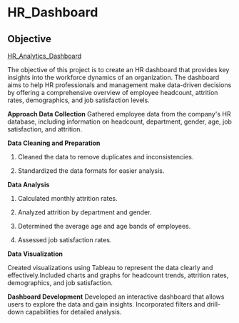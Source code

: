 # HR_Dashboard
## Objective

[HR_Analytics_Dashboard](https://public.tableau.com/app/profile/clement.zare/viz/HRAnalyticsDashboard_17212057077110/HRAnalyticsDashboard)

The objective of this project is to create an HR dashboard that provides key insights into the workforce dynamics of an organization. The dashboard aims to help HR professionals and management make data-driven decisions by offering a comprehensive overview of employee headcount, attrition rates, demographics, and job satisfaction levels.

**Approach
Data Collection**
Gathered employee data from the company's HR database, including information on headcount, department, gender, age, job satisfaction, and attrition.

**Data Cleaning and Preparation**

1. Cleaned the data to remove duplicates and inconsistencies.

2. Standardized the data formats for easier analysis.

**Data Analysis**

1. Calculated monthly attrition rates.

2. Analyzed attrition by department and gender.

3. Determined the average age and age bands of employees.

4. Assessed job satisfaction rates.

**Data Visualization**

Created visualizations using Tableau to represent the data clearly and effectively.Included charts and graphs for headcount trends, attrition rates, demographics, and job satisfaction.

**Dashboard Development**
Developed an interactive dashboard that allows users to explore the data and gain insights.
Incorporated filters and drill-down capabilities for detailed analysis.
